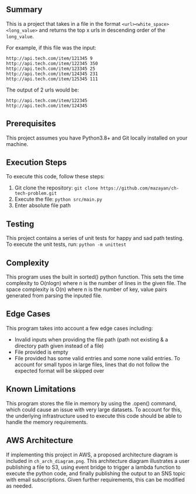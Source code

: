 ## Summary
This is a project that takes in a file in the format
`<url><white_space><long_value>`
and returns the top x urls in descending order of the `long_value`.

For example, if this file was the input:
```
http://api.tech.com/item/121345 9
http://api.tech.com/item/122345 350
http://api.tech.com/item/123345 25
http://api.tech.com/item/124345 231
http://api.tech.com/item/125345 111
```

The output of 2 urls would be:
```
http://api.tech.com/item/122345
http://api.tech.com/item/124345
```

## Prerequisites
This project assumes you have Python3.8+ and Git locally installed on your machine.

## Execution Steps
To execute this code, follow these steps:
1. Git clone the repository: 
`git clone https://github.com/mazayan/ch-tech-problem.git`
2. Execute the file: 
`python src/main.py`
3. Enter absolute file path

## Testing
This project contains a series of unit tests for happy and sad path testing.
To execute the unit tests, run: 
`python -m unittest`

## Complexity
This program uses the built in sorted() python function. This sets the time complexity to O(nlogn) where n is the number of lines in the given file. The space complexity is O(n) where n is the number of key, value pairs generated from parsing the inputed file. 

## Edge Cases
This program takes into account a few edge cases including:
* Invalid inputs when providing the file path (path not existing & a directory path given instead of a file)
* File provided is empty
* File provided has some valid entries and some none valid entries. To account for small typos in large files, lines that do not follow the expected format will be skipped over

## Known Limitations
This program stores the file in memory by using the .open() command, which could cause an issue with very large datasets. To account for this, the underlying infrastructure used to execute this code should be able to handle the memory requirements.

## AWS Architecture
If implementing this project in AWS, a proposed architecture diagram is included in `ch_arch_diagram.png`. This architecture diagram illustrates a user publishing a file to S3, using event bridge to trigger a lambda function to execute the python code, and finally publishing the output to an SNS topic with email subscriptions. Given further requirements, this can be modified as needed.